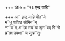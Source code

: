 +++
title = "१३ एन्द्र याहि"

+++
आ᳓ इन्द्र याहि पीत᳓ये  
म᳓धु शविष्ठ सोमिय᳓म्  
ना᳓य᳓म् अ᳓छा मघ᳓वा शृण᳓वद् गि᳓रो  
ब्र᳓ह्म उक्था᳓ च सुक्र᳓तुः